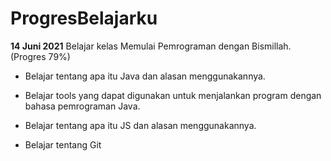 # ProgresBelajarku

**14 Juni 2021**
Belajar kelas Memulai Pemrograman dengan Bismillah. (Progres 79%)

* Belajar tentang apa itu Java dan alasan menggunakannya.

* Belajar tools yang dapat digunakan untuk menjalankan program dengan bahasa pemrograman Java.

* Belajar tentang apa itu JS dan alasan menggunakannya.

* Belajar tentang Git
